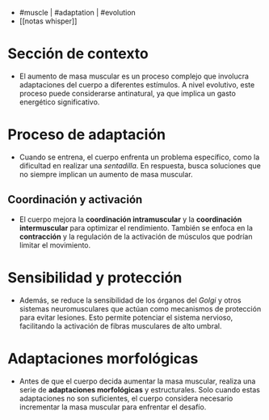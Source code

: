 - #muscle | #adaptation | #evolution
- [[notas whisper]]

# Sección de contexto
- El aumento de masa muscular es un proceso complejo que involucra adaptaciones del cuerpo a diferentes estímulos. A nivel evolutivo, este proceso puede considerarse antinatural, ya que implica un gasto energético significativo.

# Proceso de adaptación
- Cuando se entrena, el cuerpo enfrenta un problema específico, como la dificultad en realizar una *sentadilla*. En respuesta, busca soluciones que no siempre implican un aumento de masa muscular. 
## Coordinación y activación
-  El cuerpo mejora la **coordinación intramuscular** y la **coordinación intermuscular** para optimizar el rendimiento. También se enfoca en la **contracción** y la regulación de la activación de músculos que podrían limitar el movimiento. 

# Sensibilidad y protección
- Además, se reduce la sensibilidad de los órganos del *Golgi* y otros sistemas neuromusculares que actúan como mecanismos de protección para evitar lesiones. Esto permite potenciar el sistema nervioso, facilitando la activación de fibras musculares de alto umbral.

# Adaptaciones morfológicas
- Antes de que el cuerpo decida aumentar la masa muscular, realiza una serie de **adaptaciones morfológicas** y estructurales. Solo cuando estas adaptaciones no son suficientes, el cuerpo considera necesario incrementar la masa muscular para enfrentar el desafío.
